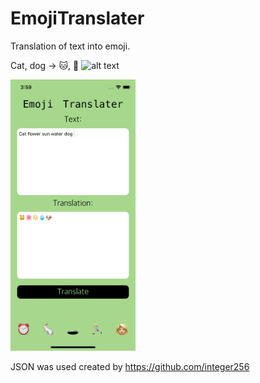 # EmojiTranslater

Translation of text into emoji.

Cat, dog -> 🐱, 🐶
![alt text](https://raw.githubusercontent.com/tosls/EmojiTranslater/master/Simulator%20Screen%20Shot%20-%20iPhone%2011%20Pro%20-%202021-08-31%20at%2015.59.03.png=360)

<img src="https://raw.githubusercontent.com/tosls/EmojiTranslater/master/Simulator%20Screen%20Shot%20-%20iPhone%2011%20Pro%20-%202021-08-31%20at%2015.59.03.png" width="200" />

JSON was used created by https://github.com/integer256
